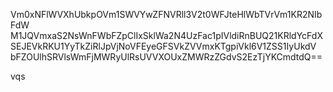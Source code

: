 Vm0xNFlWVXhUbkpOVm1SWVYwZFNVRll3V2t0WFJteHlWbTVrVm1KR2NIbFdW
M1JQVmxaS2NsWnFWbFZpClIxSklWa2N4UzFac1pIVldiRnBUQ21KRldYcFdX
SEJEVkRKU1YyTkZiRlJpVjNoVFEyeGFSVkZVVmxKTgpiVkl6V1ZSS1IyUkdV
bFZOUlhSRVlsWmFjMWRyUlRsUVVXOUxZMWRzZGdvS2EzTjYKCmdtdQ==

vqs